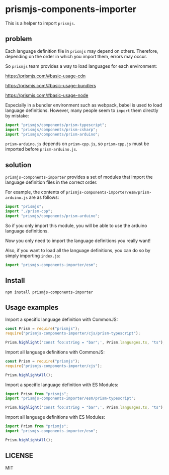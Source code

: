 # prismjs-components-importer

This is a helper to import `prismjs`.

## problem

Each language definition file in `prismjs` may depend on others. Therefore, depending on the order in which you import them, errors may occur.

So `prismjs` team provides a way to load languages for each environment:

https://prismjs.com/#basic-usage-cdn

https://prismjs.com/#basic-usage-bundlers

https://prismjs.com/#basic-usage-node

Especially in a bundler environment such as webpack, babel is used to load language definitions. However, many people seem to `import` them directly by mistake:

```ts
import "prismjs/components/prism-typescript";
import "prismjs/components/prism-csharp";
import "prismjs/components/prism-arduino";
```

`prism-arduino.js` depends on `prism-cpp.js`, so `prism-cpp.js` must be imported before `prism-arduino.js`.

## solution

`prismjs-components-importer` provides a set of modules that import the language definition files in the correct order.

For example, the contents of `prismjs-components-importer/esm/prism-arduino.js` are as follows:

```ts
import "prismjs";
import "./prism-cpp";
import "prismjs/components/prism-arduino";
```

So if you only import this module, you will be able to use the arduino language definitions.

Now you only need to import the language definitions you really want!

Also, if you want to load all the language definitions, you can do so by simply importing `index.js`:

```ts
import "prismjs-components-importer/esm";
```

## Install

```
npm install prismjs-components-importer
```

## Usage examples

Import a specific language definition with CommonJS:

```ts
const Prism = require("prismjs");
require("prismjs-components-importer/cjs/prism-typescript");

Prism.highlight('const foo:string = "bar";', Prism.languages.ts, "ts");
```

Import all language definitions with CommonJS:

```ts
const Prism = require("prismjs");
require("prismjs-components-importer/cjs");

Prism.highlightAll();
```

Import a specific language definition with ES Modules:

```ts
import Prism from "prismjs";
import "prismjs-components-importer/esm/prism-typescript";

Prism.highlight('const foo:string = "bar";', Prism.languages.ts, "ts");
```

Import all language definitions with ES Modules:

```ts
import Prism from "prismjs";
import "prismjs-components-importer/esm";

Prism.highlightAll();
```

## LICENSE

MIT
